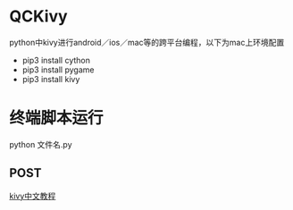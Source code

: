 # QCKivy
python中kivy进行android／ios／mac等的跨平台编程，以下为mac上环境配置

* pip3 install cython
* pip3 install pygame
* pip3 install kivy


# 终端脚本运行

python 文件名.py


## POST
[kivy中文教程](https://cycleuser.gitbooks.io/kivy-guide-chinese/content/02-Kivy-Basics.html)






